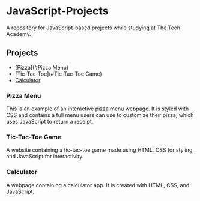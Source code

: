 # JavaScript-Projects

A repository for JavaScript-based projects while studying at The Tech Academy.

## Projects
* [Pizza](#Pizza Menu)
* [Tic-Tac-Toe](#Tic-Tac-Toe Game)
* [Calculator](#Calculator)

### Pizza Menu
This is an example of an interactive pizza menu webpage. It is styled with CSS and contains a full menu users can use to customize their pizza, which uses JavaScript to return a receipt.

### Tic-Tac-Toe Game
A website containing a tic-tac-toe game made using HTML, CSS for styling, and JavaScript for interactivity.

### Calculator
A webpage containing a calculator app. It is created with HTML, CSS, and JavaScript. 
